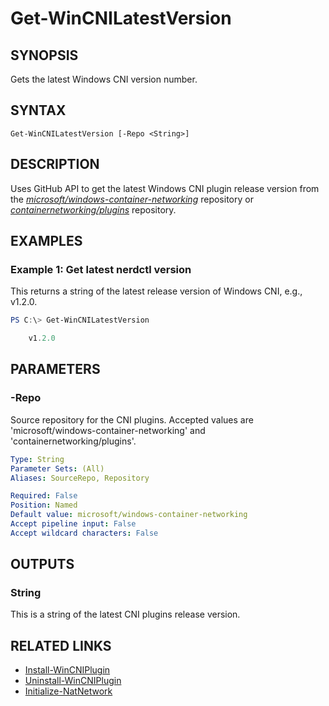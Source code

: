 ﻿---
external help file: Containers-Toolkit-help.xml
Module Name: Containers-Toolkit
online version:
schema: 2.0.0
---

# Get-WinCNILatestVersion

## SYNOPSIS

Gets the latest Windows CNI version number.

## SYNTAX

```Text
Get-WinCNILatestVersion [-Repo <String>]
```

## DESCRIPTION

Uses GitHub API to get the latest Windows CNI plugin release version from the [_microsoft/windows-container-networking_](https://github.com/microsoft/windows-container-networking) repository or [_containernetworking/plugins_](https://github.com/containernetworking/plugins) repository.

## EXAMPLES

### Example 1: Get latest nerdctl version

This returns a string of the latest release version of Windows CNI, e.g., v1.2.0.

```powershell
PS C:\> Get-WinCNILatestVersion

    v1.2.0
```

## PARAMETERS

### -Repo

Source repository for the CNI plugins. Accepted values are 'microsoft/windows-container-networking' and 'containernetworking/plugins'.

```yaml
Type: String
Parameter Sets: (All)
Aliases: SourceRepo, Repository

Required: False
Position: Named
Default value: microsoft/windows-container-networking
Accept pipeline input: False
Accept wildcard characters: False
```

## OUTPUTS

### String

This is a string of the latest CNI plugins release version.

## RELATED LINKS

- [Install-WinCNIPlugin](Install-WinCNIPlugin.md)
- [Uninstall-WinCNIPlugin](Uninstall-WinCNIPlugin.md)
- [Initialize-NatNetwork](Initialize-NatNetwork.md)
